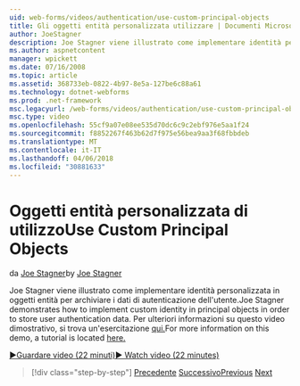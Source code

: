 ```yaml
---
uid: web-forms/videos/authentication/use-custom-principal-objects
title: Gli oggetti entità personalizzata utilizzare | Documenti Microsoft
author: JoeStagner
description: Joe Stagner viene illustrato come implementare identità personalizzata in oggetti entità per archiviare i dati di autenticazione dell'utente. Per ulteriori informazioni su questa dimostrazione,...
ms.author: aspnetcontent
manager: wpickett
ms.date: 07/16/2008
ms.topic: article
ms.assetid: 368733eb-0822-4b97-8e5a-127be6c88a61
ms.technology: dotnet-webforms
ms.prod: .net-framework
msc.legacyurl: /web-forms/videos/authentication/use-custom-principal-objects
msc.type: video
ms.openlocfilehash: 55cf9a07e08ee535d70dc6c9c2ebf976e5aa1f24
ms.sourcegitcommit: f8852267f463b62d7f975e56bea9aa3f68fbbdeb
ms.translationtype: MT
ms.contentlocale: it-IT
ms.lasthandoff: 04/06/2018
ms.locfileid: "30881633"
---
```

<a name="use-custom-principal-objects"></a><span data-ttu-id="5ddd7-104">Oggetti entità personalizzata di utilizzo</span><span class="sxs-lookup"><span data-stu-id="5ddd7-104">Use Custom Principal Objects</span></span>
====================
<span data-ttu-id="5ddd7-105">da [Joe Stagner](https://github.com/JoeStagner)</span><span class="sxs-lookup"><span data-stu-id="5ddd7-105">by [Joe Stagner](https://github.com/JoeStagner)</span></span>

<span data-ttu-id="5ddd7-106">Joe Stagner viene illustrato come implementare identità personalizzata in oggetti entità per archiviare i dati di autenticazione dell'utente.</span><span class="sxs-lookup"><span data-stu-id="5ddd7-106">Joe Stagner demonstrates how to implement custom identity in principal objects in order to store user authentication data.</span></span> <span data-ttu-id="5ddd7-107">Per ulteriori informazioni su questo video dimostrativo, si trova un'esercitazione [qui.](../../overview/older-versions-security/introduction/forms-authentication-configuration-and-advanced-topics-vb.md)</span><span class="sxs-lookup"><span data-stu-id="5ddd7-107">For more information on this demo, a tutorial is located [here.](../../overview/older-versions-security/introduction/forms-authentication-configuration-and-advanced-topics-vb.md)</span></span>

[<span data-ttu-id="5ddd7-108">&#9654;Guardare video (22 minuti)</span><span class="sxs-lookup"><span data-stu-id="5ddd7-108">&#9654; Watch video (22 minutes)</span></span>](https://channel9.msdn.com/Blogs/ASP-NET-Site-Videos/use-custom-principal-objects)

> [!div class="step-by-step"]
> <span data-ttu-id="5ddd7-109">[Precedente](add-custom-data-to-the-authentication-method.md)
> [Successivo](understanding-aspnet-memberships.md)</span><span class="sxs-lookup"><span data-stu-id="5ddd7-109">[Previous](add-custom-data-to-the-authentication-method.md)
[Next](understanding-aspnet-memberships.md)</span></span>
